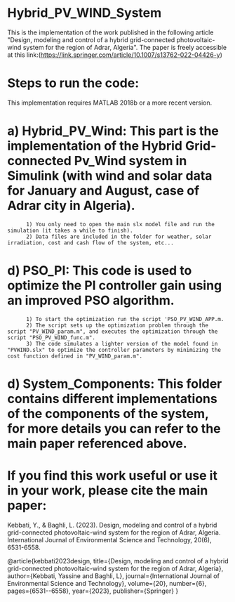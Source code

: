 # Hybrid_PV_WIND_System

This is the implementation of the work published in the following article "Design, modeling and control of a hybrid grid-connected photovoltaic-wind system for the region of Adrar, Algeria".
The paper is freely accessible at this link:(https://link.springer.com/article/10.1007/s13762-022-04426-y) 

# Steps to run the code:

This implementation requires MATLAB 2018b or a more recent version.

# a) Hybrid_PV_Wind: This part is the implementation of the Hybrid Grid-connected Pv_Wind system in Simulink (with wind and solar data for January and August, case of Adrar city in Algeria).

          1) You only need to open the main slx model file and run the simulation (it takes a while to finish).
          2) Data files are included in the folder for weather, solar irradiation, cost and cash flow of the system, etc...
        

# d) PSO_PI: This code is used to optimize the PI controller gain using an improved PSO algorithm.

          1) To start the optimization run the script 'PSO_PV_WIND_APP.m.
          2) The script sets up the optimization problem through the script "PV_WIND_param.m", and executes the optimization through the script "PSO_PV_WIND_func.m".
          3) The code simulates a lighter version of the model found in "PVWIND.slx" to optimize the controller parameters by minimizing the cost function defined in "PV_WIND_param.m". 
      
# d) System_Components: This folder contains different implementations of the components of the system, for more details you can refer to the main paper referenced above.          



# If you find this work useful or use it in your work, please cite the main paper:

Kebbati, Y., & Baghli, L. (2023). Design, modeling and control of a hybrid grid-connected photovoltaic-wind system for the region of Adrar, Algeria. International Journal of Environmental Science and Technology, 20(6), 6531-6558.

@article{kebbati2023design,
  title={Design, modeling and control of a hybrid grid-connected photovoltaic-wind system for the region of Adrar, Algeria},
  author={Kebbati, Yassine and Baghli, L},
  journal={International Journal of Environmental Science and Technology},
  volume={20},
  number={6},
  pages={6531--6558},
  year={2023},
  publisher={Springer}
}
